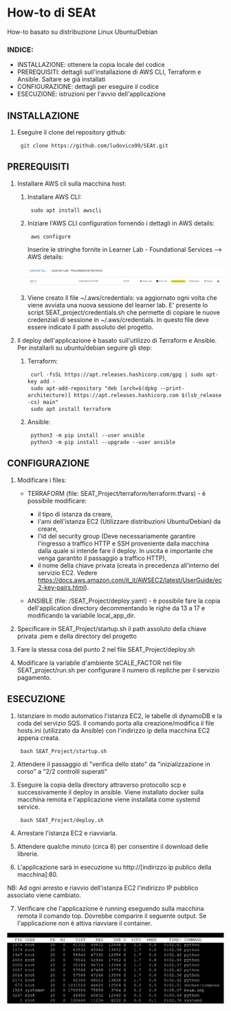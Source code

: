 # How-to di SEAt
How-to basato su distribuzione Linux Ubuntu/Debian

### INDICE: 
- INSTALLAZIONE: ottenere la copia locale del codice
- PREREQUISITI: dettagli sull'installazione di AWS CLI, Terraform e Ansible. Saltare se già installati
- CONFIGURAZIONE: dettagli per eseguire il codice
- ESECUZIONE: istruzioni per l'avvio dell'applicazione                                          




## INSTALLAZIONE

1) Eseguire il clone del repository github:

        git clone https://github.com/ludovico99/SEAt.git
        

## PREREQUISITI

1) Installare AWS cli sulla macchina host:

    1) Installare AWS CLI:

            sudo apt install awscli

    2) Iniziare l'AWS CLI configuration fornendo i dettagli in AWS details:
    
            aws configure 
            
        Inserire le stringhe fornite in Learner Lab - Foundational Services --> AWS details:
        
        ![AWS details](/immagini/AWS_details.png)
        
    3) Viene creato il file ~/.aws/credentials: va aggiornato ogni volta che viene avviata una nuova sessione del learner lab.
    E' presente lo script SEAT_project/credentials.sh che permette di copiare le nuove credenziali di sessione in  ~/.aws/credentials. In questo file deve essere indicato il path assoluto del progetto.


    
2) Il deploy dell'applicazione è basato sull'utilizzo  di Terraform e Ansible. Per installarli su ubuntu/debian seguire gli step:

    1) Terraform: 

            curl -fsSL https://apt.releases.hashicorp.com/gpg | sudo apt-key add -
            sudo apt-add-repository "deb [arch=$(dpkg --print-architecture)] https://apt.releases.hashicorp.com $(lsb_release -cs) main"
            sudo apt install terraform

    2) Ansible:

            python3 -m pip install --user ansible
            python3 -m pip install --upgrade --user ansible



## CONFIGURAZIONE

1) Modificare i files:

    * TERRAFORM (file: SEAT_Project/terraform/terraform.tfvars) - è possibile modificare:
      - il tipo di istanza da creare, 
      - l'ami dell'istanza EC2 (Utilizzare distribuzioni Ubuntu/Debian) da creare, 
      - l'id del security group (Deve necessariamente garantire l'ingresso a traffico HTTP e SSH proveniente dalla macchina dalla quale si intende fare il deploy. In uscita è importante che venga garantito il passaggio a traffico HTTP),
      - il nome della chiave privata (creata in precedenza all'interno del servizio EC2. Vedere https://docs.aws.amazon.com/it_it/AWSEC2/latest/UserGuide/ec2-key-pairs.html).

    * ANSIBLE (file: /SEAT_Project/deploy.yaml) - è possibile fare la copia dell'application directory decommentando le righe da 13 a 17 e modificando la variabile local_app_dir. 

2) Specificare in SEAT_Project/startup.sh il path assoluto della chiave privata .pem e della directory del progetto

3) Fare la stessa cosa del punto 2 nel file SEAT_Project/deploy.sh

4) Modificare la variabile d'ambiente SCALE_FACTOR nel file SEAT_project/run.sh per configurare il numero di repliche per il servizio pagamento.




## ESECUZIONE

1) Istanziare in modo automatico l'istanza EC2, le tabelle di dynamoDB e la coda del servizio SQS. Il comando porta alla creazione/modifica il file hosts.ini (utilizzato da Ansible) con l'indirizzo ip della macchina EC2 appena creata.

        bash SEAT_Project/startup.sh

2) Attendere il passaggio di "verifica dello stato" da "inizializzazione in corso" a "2/2 controlli superati"

3) Eseguire la copia della directory attraverso protocollo scp e successivamente il deploy in ansible. Viene installato docker sulla macchina remota e l'applicazione viene installata come systemd service.

        bash SEAT_Project/deploy.sh

4) Arrestare l'istanza EC2 e riavviarla. 

5) Attendere qualche minuto (circa 8) per consentire il download delle librerie.

6) L'applicazione sarà in esecuzione su http://[indirizzo ip publico della macchina]:80.

NB: Ad ogni arresto e riavvio dell'istanza EC2 l'indirizzo IP pubblico associato viene cambiato.

7) Verificare che l'applicazione è running eseguendo sulla macchina remota il comando top. Dovrebbe comparire il seguente output. Se l'applicazione non è attiva riavviare il container.

![Application is successfully running](/immagini/app_is_active.png)




